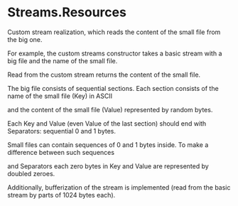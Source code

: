 # Streams.Resources


Custom stream realization, which reads the content of the small file from the big one.

For example, the custom streams constructor takes a basic stream with a big file and the name of the small file.

Read from the custom stream returns the content of the small file.



The big file consists of sequential sections. Each section consists of the name of the small file (Key) in ASCII

and the content of the small file (Value) represented by random bytes.

Each Key and Value (even Value of the last section) should end with Separators: sequential 0 and 1 bytes.

Small files can contain sequences of 0 and 1 bytes inside. To make a difference between such sequences

and Separators each zero bytes in Key and Value are represented by doubled zeroes.



Additionally, bufferization of the stream is implemented (read from the basic stream by parts of 1024 bytes each).